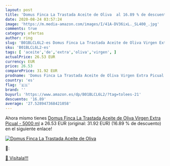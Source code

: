 ```yaml
---
layout: post
title: 'Domus Finca La Trastada Aceite de Oliva  al 16.89 % de descuento'
date: 2020-08-24 03:57:24
image: 'https://m.media-amazon.com/images/I/41A-DV36ixL._SL400_.jpg'
comments: true
category: ofertas
author: ring
slug: 'B01BLCL6L2-es Domus Finca La Trastada Aceite de Oliva Virgen Extra...'
sku: 'B01BLCL6L2-es'
tags: [ 'aceite','de','extra','oliva','virgen', ]
actualPrice: 26.53 EUR
currency: EUR
price: 26.53
comparePrice: 31.92 EUR
prodname: 'Domus Finca La Trastada Aceite de Oliva Virgen Extra Picual - 5000 ml'
country: 'es'
flag: '🇪🇸'
brand: ''
buyurl: 'https://www.amazon.es/dp/B01BLCL6L2/?tag=tolees-21'
descuento: '16.89'
average: '27.528947368421058'
---
```


Ahora mismo tienes [Domus Finca La Trastada Aceite de Oliva Virgen Extra Picual - 5000 ml](https://www.amazon.es/dp/B01BLCL6L2/?tag=tolees-21) a 26.53 EUR (original: 31.92 EUR) (16.89 %  de descuento) en el siguiente enlace!

[![Domus Finca La Trastada Aceite de Oliva ](https://m.media-amazon.com/images/I/41A-DV36ixL._SL400_.jpg)](https://www.amazon.es/dp/B01BLCL6L2/?tag=tolees-21)

🔎:


[🛒 Visítala!!!](https://www.amazon.es/dp/B01BLCL6L2/?tag=tolees-21)
